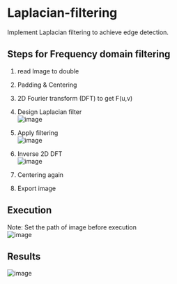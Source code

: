 # Laplacian-filtering
Implement Laplacian filtering to achieve edge detection.

## Steps for Frequency domain filtering
  1. read Image to double
  2. Padding & Centering 
  3. 2D Fourier transform (DFT) to get F(u,v)  
  4. Design Laplacian filter  
     ![image](https://user-images.githubusercontent.com/78803926/133756906-866e74bf-31e2-47fd-a458-0258c51d497e.png)  
  6. Apply filtering  
     ![image](https://user-images.githubusercontent.com/78803926/133756944-d1434318-59ab-4588-9536-ddf3f9e0d4ea.png)

  8. Inverse 2D DFT  
     ![image](https://user-images.githubusercontent.com/78803926/133757184-7e3c299d-f15e-4c82-aa6e-7d62caddf4cd.png)

  10. Centering again
  11. Export image  

## Execution  
Note: Set the path of image before execution  
  ![image](https://user-images.githubusercontent.com/78803926/133754991-7adf525f-db1a-43fd-a027-0cb9e1debd1c.png)  
  
## Results  
![image](https://user-images.githubusercontent.com/78803926/133758565-f3849e53-a0ff-45b0-b8ab-2d139773874a.png)

  

